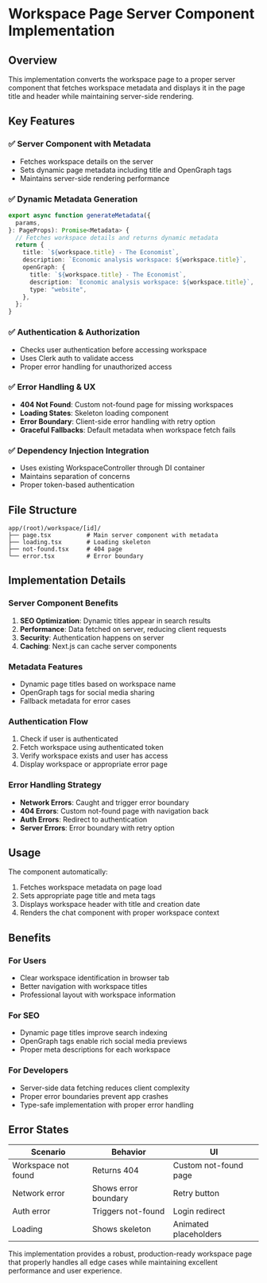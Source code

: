 # Workspace Page Server Component Implementation

## Overview

This implementation converts the workspace page to a proper server component that fetches workspace metadata and displays it in the page title and header while maintaining server-side rendering.

## Key Features

### ✅ **Server Component with Metadata**

- Fetches workspace details on the server
- Sets dynamic page metadata including title and OpenGraph tags
- Maintains server-side rendering performance

### ✅ **Dynamic Metadata Generation**

```typescript
export async function generateMetadata({
  params,
}: PageProps): Promise<Metadata> {
  // Fetches workspace details and returns dynamic metadata
  return {
    title: `${workspace.title} - The Economist`,
    description: `Economic analysis workspace: ${workspace.title}`,
    openGraph: {
      title: `${workspace.title} - The Economist`,
      description: `Economic analysis workspace: ${workspace.title}`,
      type: "website",
    },
  };
}
```

### ✅ **Authentication & Authorization**

- Checks user authentication before accessing workspace
- Uses Clerk auth to validate access
- Proper error handling for unauthorized access

### ✅ **Error Handling & UX**

- **404 Not Found**: Custom not-found page for missing workspaces
- **Loading States**: Skeleton loading component
- **Error Boundary**: Client-side error handling with retry option
- **Graceful Fallbacks**: Default metadata when workspace fetch fails

### ✅ **Dependency Injection Integration**

- Uses existing WorkspaceController through DI container
- Maintains separation of concerns
- Proper token-based authentication

## File Structure

```
app/(root)/workspace/[id]/
├── page.tsx          # Main server component with metadata
├── loading.tsx       # Loading skeleton
├── not-found.tsx     # 404 page
└── error.tsx         # Error boundary
```

## Implementation Details

### **Server Component Benefits**

1. **SEO Optimization**: Dynamic titles appear in search results
2. **Performance**: Data fetched on server, reducing client requests
3. **Security**: Authentication happens on server
4. **Caching**: Next.js can cache server components

### **Metadata Features**

- Dynamic page titles based on workspace name
- OpenGraph tags for social media sharing
- Fallback metadata for error cases

### **Authentication Flow**

1. Check if user is authenticated
2. Fetch workspace using authenticated token
3. Verify workspace exists and user has access
4. Display workspace or appropriate error page

### **Error Handling Strategy**

- **Network Errors**: Caught and trigger error boundary
- **404 Errors**: Custom not-found page with navigation back
- **Auth Errors**: Redirect to authentication
- **Server Errors**: Error boundary with retry option

## Usage

The component automatically:

1. Fetches workspace metadata on page load
2. Sets appropriate page title and meta tags
3. Displays workspace header with title and creation date
4. Renders the chat component with proper workspace context

## Benefits

### **For Users**

- Clear workspace identification in browser tab
- Better navigation with workspace titles
- Professional layout with workspace information

### **For SEO**

- Dynamic page titles improve search indexing
- OpenGraph tags enable rich social media previews
- Proper meta descriptions for each workspace

### **For Developers**

- Server-side data fetching reduces client complexity
- Proper error boundaries prevent app crashes
- Type-safe implementation with proper error handling

## Error States

| Scenario            | Behavior             | UI                    |
| ------------------- | -------------------- | --------------------- |
| Workspace not found | Returns 404          | Custom not-found page |
| Network error       | Shows error boundary | Retry button          |
| Auth error          | Triggers not-found   | Login redirect        |
| Loading             | Shows skeleton       | Animated placeholders |

This implementation provides a robust, production-ready workspace page that properly handles all edge cases while maintaining excellent performance and user experience.
